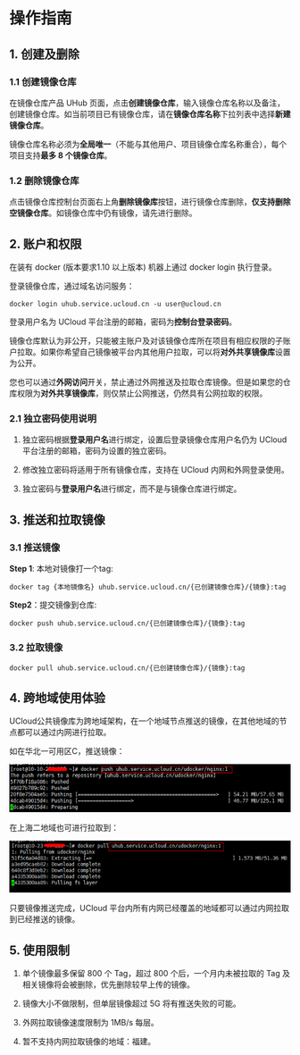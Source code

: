 # 操作指南

## 1. 创建及删除

### 1.1 创建镜像仓库

在镜像仓库产品 UHub 页面，点击**创建镜像仓库**，输入镜像仓库名称以及备注，创建镜像仓库。如当前项目已有镜像仓库，请在**镜像仓库名称**下拉列表中选择**新建镜像仓库**。

镜像仓库名称必须为**全局唯一**（不能与其他用户、项目镜像仓库名称重合），每个项目支持**最多 8 个镜像仓库**。

### 1.2 删除镜像仓库

点击镜像仓库控制台页面右上角**删除镜像库**按钮，进行镜像仓库删除，**仅支持删除空镜像仓库**。如镜像仓库中仍有镜像，请先进行删除。

## 2. 账户和权限

在装有 docker (版本要求1.10 以上版本) 机器上通过 docker login 执行登录。

登录镜像仓库，通过域名访问服务：

```
docker login uhub.service.ucloud.cn -u user@ucloud.cn
```

登录用户名为 UCloud 平台注册的邮箱，密码为**控制台登录密码**。

镜像仓库默认为非公开，只能被主账户及对该镜像仓库所在项目有相应权限的子账户拉取。如果你希望自己镜像被平台内其他用户拉取，可以将**对外共享镜像库**设置为公开。

您也可以通过**外网访问**开关，禁止通过外网推送及拉取仓库镜像。但是如果您的仓库权限为**对外共享镜像库**，则仅禁止公网推送，仍然具有公网拉取的权限。

### 2.1 独立密码使用说明

1. 独立密码根据**登录用户名**进行绑定，设置后登录镜像仓库用户名仍为 UCloud 平台注册的邮箱，密码为设置的独立密码。

2. 修改独立密码将适用于所有镜像仓库，支持在 UCloud 内网和外网登录使用。

3. 独立密码与**登录用户名**进行绑定，而不是与镜像仓库进行绑定。
## 3. 推送和拉取镜像

### 3.1 推送镜像

**Step 1**: 本地对镜像打一个tag:

```
docker tag {本地镜像名} uhub.service.ucloud.cn/{已创建镜像仓库}/{镜像}:tag
```

**Step2**：提交镜像到仓库:

```
docker push uhub.service.ucloud.cn/{已创建镜像仓库}/{镜像}:tag
```

### 3.2 拉取镜像

```
docker pull uhub.service.ucloud.cn/{已创建镜像仓库}/{镜像}:tag
```

## 4. 跨地域使用体验

UCloud公共镜像库为跨地域架构，在一个地域节点推送的镜像，在其他地域的节点都可以通过内网进行拉取。

如在华北一可用区C，推送镜像：

![image](/images/uhub_region_01.png)

在上海二地域也可进行拉取到：

![image](/images/uhub_region_02.png)

只要镜像推送完成，UCloud 平台内所有内网已经覆盖的地域都可以通过内网拉取到已经推送的镜像。

## 5. 使用限制

1. 单个镜像最多保留 800 个 Tag，超过 800 个后，一个月内未被拉取的 Tag 及相关镜像将会被删除，优先删除较早上传的镜像。

2. 镜像大小不做限制，但单层镜像超过 5G 将有推送失败的可能。

3. 外网拉取镜像速度限制为 1MB/s 每层。

4. 暂不支持内网拉取镜像的地域：福建。
